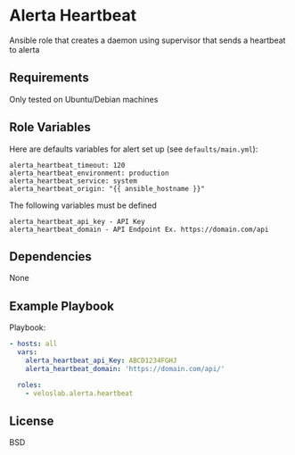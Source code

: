 Alerta Heartbeat
=========

Ansible role that creates a daemon using supervisor that sends a heartbeat to alerta

Requirements
------------
Only tested on Ubuntu/Debian machines

Role Variables
--------------
Here are defaults variables for alert set up  (see `defaults/main.yml`):

    alerta_heartbeat_timeout: 120
    alerta_heartbeat_environment: production
    alerta_heartbeat_service: system
    alerta_heartbeat_origin: "{{ ansible_hostname }}"

The following variables must be defined
    
    alerta_heartbeat_api_key - API Key
    alerta_heartbeat_domain - API Endpoint Ex. https://domain.com/api

Dependencies
------------
None

Example Playbook
----------------
Playbook:

```yaml
- hosts: all
  vars:
    alerta_heartbeat_api_Key: ABCD1234FGHJ
    alerta_heartbeat_domain: 'https://domain.com/api/'

  roles:
    - veloslab.alerta.heartbeat
```

License
-------

BSD

